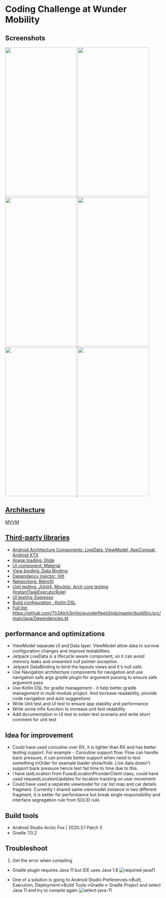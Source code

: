 # Coding Challenge at Wunder Mobility

## Screenshots
<a href="url"><img src="https://user-images.githubusercontent.com/35175271/144422867-eca822a4-07cd-4732-94f7-21b889ec04de.png" height="480" width="230" />
<a href="url"><img src="https://user-images.githubusercontent.com/35175271/144423003-f7e54364-3889-4b89-873b-8fcff2c85ea9.png" height="480" width="230" />
<a href="url"><img src="https://user-images.githubusercontent.com/35175271/144423120-300ea56f-2b5c-44bb-97d6-420c68315ebd.png" height="480" width="230" />
<a href="url"><img src="https://user-images.githubusercontent.com/35175271/144423244-de024adf-ed08-4fef-803d-5713466bf929.png" height="480" width="230" />
<a href="url"><img src="https://user-images.githubusercontent.com/35175271/144423347-0cd412fd-8ff7-4355-85eb-16fdcbb4bbae.png" height="480" width="230" />
<a href="url"><img src="https://user-images.githubusercontent.com/35175271/144423423-c9fdebc5-d45c-4427-999b-58088061e352.png" height="480" width="230" />

## Architecture
MVVM

## Third-party libraries
- Android Architecture Components: LiveData, ViewModel, AppCompat, Android KTX
- Image loading: Glide
- UI component: Material
- View binding: Data Binding
- Dependency injector: Hilt
- Networking: Retrofit
- Unit testing: JUnit4, Mockito, Arch core testing (InstantTaskExecutorRule)
- UI testing: Espresso
- Build configuration : Kotlin DSL
- Full list: https://github.com/Th3Alch3m1st/wunderfleet/blob/master/buildSrc/src/main/java/Dependencies.kt

## performance and optimizations
- ViewModel separate UI and Data layer. ViewModel allow data to survive configuration changes and improve testabilities.
- Jetpack LiveData is a lifecycle aware component, so it can avoid memory leaks and unwanted null pointer exception.
- Jetpack DataBinding to bind the layouts views and it's null safe.
- Use Navigation architecture components for navigation and use navigation safe args gradle plugin for argument passing to ensure safe argument pass
- Use Kotlin DSL for gradle management - it help better gradle management in multi module project. And increase readability, provide code navigation and auto suggestions
- Write Unit test and UI test to ensure app stability and performance
- Write some infix function to increase unit test redability
- Add documentation in UI test to exlain test scenario and write short comment for unit test

## Idea for improvement
- Could have used coroutine over RX, it is lighter than RX and has better testing support. For example - Coroutine support flow. Flow can handle back pressure, it can provide better support when need to test something inOrder for example loader show/hide. Live data doesn't support back pressure hence test fail time to time due to this.
- I have lastLocation from FusedLocationProviderClient class, could have used requestLocationUpdates for location tracking on user movement
- Could have used a separate viewmodel for car list map and car details fragment. Currently I shared same viewmodel instance in two different fragment, it is better for performance but break single responsibility and interface segregation rule from SOLID rule.

## Build tools
- Android Studio Arctic Fox | 2020.3.1 Patch 3
- Gradle 7.0.2

## Troubleshoot
1. Get the error when compiling
- Gradle plugin requires Java 11 but IDE uses Java 1.8 ![required-java11](https://user-images.githubusercontent.com/35175271/144035750-16757d5e-2fa1-4e9a-8007-9ca0d8ba1239.png)

- One of a solution is going to Android Studio Preferences->Built, Execution, Deployment->Build Tools->Gradle-> Gradle Project and select Java 11 and try to compile again
![select-java-11](https://user-images.githubusercontent.com/35175271/144036093-103e7a65-52cf-4e56-b39b-5d4fbfcda64a.png)
